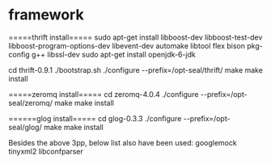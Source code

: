 framework
=========

=====thrift install=====
sudo apt-get install libboost-dev libboost-test-dev libboost-program-options-dev libevent-dev automake libtool flex bison pkg-config g++ libssl-dev
sudo apt-get install openjdk-6-jdk

cd thrift-0.9.1
./bootstrap.sh
./configure --prefix=/opt-seal/thrift/
make
make install


=====zeromq install=====
cd zeromq-4.0.4
./configure --prefix=/opt-seal/zeromq/
make
make install


======glog install=====
cd glog-0.3.3
./configure --prefix=/opt-seal/glog/
make
make install


Besides the above 3pp, below list also have been used:
googlemock
tinyxml2
libconfparser
